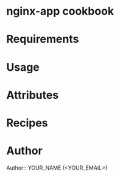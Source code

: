 # nginx-app cookbook

# Requirements

# Usage

# Attributes

# Recipes

# Author

Author:: YOUR_NAME (<YOUR_EMAIL>)
